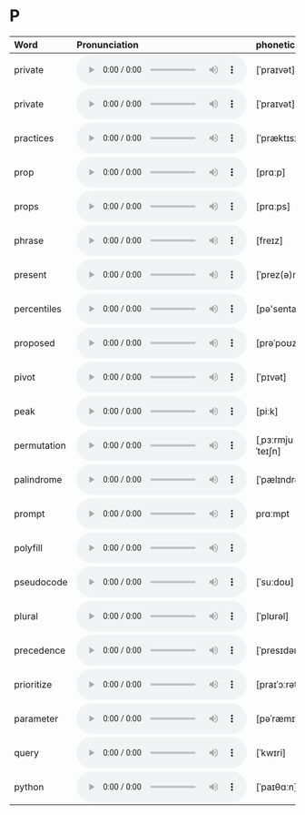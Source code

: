 
# P

| Word  | Pronunciation | phonetic |
| :-- | :-- | :-- |
| private | <audio src="/awesome-pronunciation/public/audio/private.mp3" controls="controls" controlslist="nodownload"></audio> | [ˈpraɪvət] |
| private | <audio src="/awesome-pronunciation/public/audio/private.mp3" controls="controls" controlslist="nodownload"></audio> | [ˈpraɪvət] |
| practices | <audio src="/awesome-pronunciation/public/audio/practices.mp3" controls="controls" controlslist="nodownload"></audio> | [ˈpræktɪsɪz] |
| prop | <audio src="/awesome-pronunciation/public/audio/prop.mp3" controls="controls" controlslist="nodownload"></audio> | [prɑːp] |
| props | <audio src="/awesome-pronunciation/public/audio/props.mp3" controls="controls" controlslist="nodownload"></audio> | [prɑːps] |
| phrase | <audio src="/awesome-pronunciation/public/audio/phrase.mp3" controls="controls" controlslist="nodownload"></audio> | [freɪz] |
| present | <audio src="/awesome-pronunciation/public/audio/present.mp3" controls="controls" controlslist="nodownload"></audio> | [ˈprez(ə)nt] |
| percentiles | <audio src="/awesome-pronunciation/public/audio/percentiles.mp3" controls="controls" controlslist="nodownload"></audio> | [pə'sentailz] |
| proposed | <audio src="/awesome-pronunciation/public/audio/proposed.mp3" controls="controls" controlslist="nodownload"></audio> | [prəˈpoʊzd] |
| pivot | <audio src="/awesome-pronunciation/public/audio/pivot.mp3" controls="controls" controlslist="nodownload"></audio> | [ˈpɪvət] |
| peak | <audio src="/awesome-pronunciation/public/audio/peak.mp3" controls="controls" controlslist="nodownload"></audio> | [piːk] |
| permutation | <audio src="/awesome-pronunciation/public/audio/permutation.mp3" controls="controls" controlslist="nodownload"></audio> | [ˌpɜːrmjuˈteɪʃn] |
| palindrome | <audio src="/awesome-pronunciation/public/audio/palindrome.mp3" controls="controls" controlslist="nodownload"></audio> | [ˈpælɪndrəʊm] |
| prompt | <audio src="/awesome-pronunciation/public/audio/prompt.mp3" controls="controls" controlslist="nodownload"></audio> | prɑːmpt |
| polyfill | <audio src="/awesome-pronunciation/public/audio/polyfill.mp3" controls="controls" controlslist="nodownload"></audio> |  |
| pseudocode | <audio src="/awesome-pronunciation/public/audio/pseudocode.mp3" controls="controls" controlslist="nodownload"></audio> | [ˈsuːdoʊ] |
| plural | <audio src="/awesome-pronunciation/public/audio/plural.mp3" controls="controls" controlslist="nodownload"></audio> | [ˈplʊrəl] |
| precedence | <audio src="/awesome-pronunciation/public/audio/precedence.mp3" controls="controls" controlslist="nodownload"></audio> | [ˈpresɪdəns] |
| prioritize | <audio src="/awesome-pronunciation/public/audio/prioritize.mp3" controls="controls" controlslist="nodownload"></audio> | [praɪˈɔːrətaɪz] |
| parameter | <audio src="/awesome-pronunciation/public/audio/parameter.mp3" controls="controls" controlslist="nodownload"></audio> | [pəˈræmɪtər] |
| query | <audio src="/awesome-pronunciation/public/audio/query.mp3" controls="controls" controlslist="nodownload"></audio> | [ˈkwɪri] |
| python | <audio src="/awesome-pronunciation/public/audio/python.mp3" controls="controls" controlslist="nodownload"></audio> | [ˈpaɪθɑːn] |
